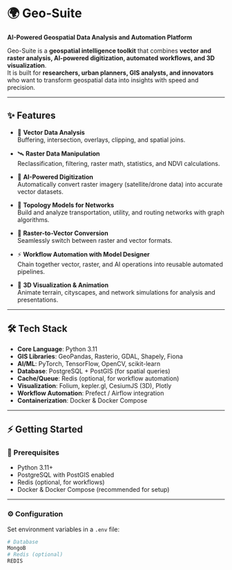 # 🌍 Geo-Suite  
**AI-Powered Geospatial Data Analysis and Automation Platform**  

Geo-Suite is a **geospatial intelligence toolkit** that combines **vector and raster analysis, AI-powered digitization, automated workflows, and 3D visualization**.  
It is built for **researchers, urban planners, GIS analysts, and innovators** who want to transform geospatial data into insights with speed and precision.  

---

## ✨ Features  

- 🧭 **Vector Data Analysis**  
  Buffering, intersection, overlays, clipping, and spatial joins.  

- 🛰 **Raster Data Manipulation**  
  Reclassification, filtering, raster math, statistics, and NDVI calculations.  

- 🤖 **AI-Powered Digitization**  
  Automatically convert raster imagery (satellite/drone data) into accurate vector datasets.  

- 🔗 **Topology Models for Networks**  
  Build and analyze transportation, utility, and routing networks with graph algorithms.  

- 🔄 **Raster-to-Vector Conversion**  
  Seamlessly switch between raster and vector formats.  

- ⚡ **Workflow Automation with Model Designer**  
  Chain together vector, raster, and AI operations into reusable automated pipelines.  

- 🎥 **3D Visualization & Animation**  
  Animate terrain, cityscapes, and network simulations for analysis and presentations.  

---

## 🛠 Tech Stack  

- **Core Language**: Python 3.11  
- **GIS Libraries**: GeoPandas, Rasterio, GDAL, Shapely, Fiona  
- **AI/ML**: PyTorch, TensorFlow, OpenCV, scikit-learn  
- **Database**: PostgreSQL + PostGIS (for spatial queries)  
- **Cache/Queue**: Redis (optional, for workflow automation)  
- **Visualization**: Folium, kepler.gl, CesiumJS (3D), Plotly  
- **Workflow Automation**: Prefect / Airflow integration  
- **Containerization**: Docker & Docker Compose  

---

## ⚡ Getting Started  

### 🔑 Prerequisites  
- Python 3.11+  
- PostgreSQL with PostGIS enabled  
- Redis (optional, for workflows)  
- Docker & Docker Compose (recommended for setup)  

---

### ⚙️ Configuration  

Set environment variables in a `.env` file:  

```bash
# Database
MongoB
# Redis (optional)
REDIS
